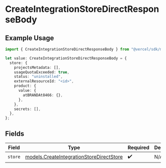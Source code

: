 # CreateIntegrationStoreDirectResponseBody

## Example Usage

```typescript
import { CreateIntegrationStoreDirectResponseBody } from "@vercel/sdk/models/createintegrationstoredirectop.js";

let value: CreateIntegrationStoreDirectResponseBody = {
  store: {
    projectsMetadata: [],
    usageQuotaExceeded: true,
    status: "uninstalled",
    externalResourceId: "<id>",
    product: {
      value: {
        atBRANDAt8466: {},
      },
    },
    secrets: [],
  },
};
```

## Fields

| Field                                                                                      | Type                                                                                       | Required                                                                                   | Description                                                                                |
| ------------------------------------------------------------------------------------------ | ------------------------------------------------------------------------------------------ | ------------------------------------------------------------------------------------------ | ------------------------------------------------------------------------------------------ |
| `store`                                                                                    | [models.CreateIntegrationStoreDirectStore](../models/createintegrationstoredirectstore.md) | :heavy_check_mark:                                                                         | N/A                                                                                        |